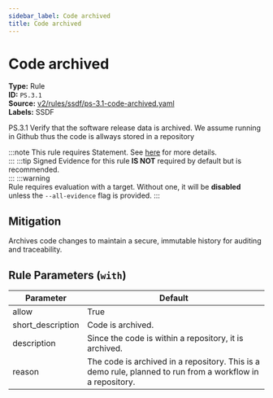 ```yaml
---
sidebar_label: Code archived
title: Code archived
---  
```

# Code archived  
**Type:** Rule  
**ID:** `PS.3.1`  
**Source:** [v2/rules/ssdf/ps-3.1-code-archived.yaml](https://github.com/scribe-public/sample-policies/blob/main/v2/rules/ssdf/ps-3.1-code-archived.yaml)  
**Labels:** SSDF  

PS.3.1 Verify that the software release data is archived.
We assume running in Github thus the code is allways stored in a repository


:::note 
This rule requires Statement. See [here](https://deploy-preview-299--scribe-security.netlify.app/docs/valint/generic) for more details.  
::: 
:::tip 
Signed Evidence for this rule **IS NOT** required by default but is recommended.  
::: 
:::warning  
Rule requires evaluation with a target. Without one, it will be **disabled** unless the `--all-evidence` flag is provided.
::: 

## Mitigation  
Archives code changes to maintain a secure, immutable history for auditing and traceability.



## Rule Parameters (`with`)  
| Parameter | Default |
|-----------|---------|
| allow | True |
| short_description | Code is archived. |
| description | Since the code is within a repository, it is archived. |
| reason | The code is archived in a repository. This is a demo rule, planned to run from a workflow in a repository. |

